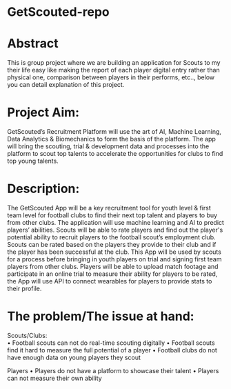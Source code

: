 # GetScouted-repo

# Abstract 
This is group project where we are building an application for Scouts to my their life easy like making the report of each player digital entry rather than physical one, comparison between players in their performs, etc.., below you can detail explanation of this project.     

# Project Aim:				
GetScouted’s Recruitment Platform will use the art of AI, Machine Learning, Data Analytics & Biomechanics to form the basis of the platform. The app will bring the scouting, trial & development data and processes into the platform to scout top talents to accelerate the opportunities for clubs to find top young talents.	

# Description:			
The GetScouted App will be a key recruitment tool for youth level & first team level for football clubs to find their next top talent and players to buy from other clubs. The application will use machine learning and AI to predict players’ abilities. Scouts will be able to rate players and find out the player's potential ability to recruit players to the football scout’s employment club. Scouts can be rated based on the players they provide to their club and if the player has been successful at the club. This App will be used by scouts for a process before bringing in youth players on trial and signing first team players from other clubs. Players will be able to upload match footage and participate in an online trial to measure their ability for players to be rated, the App will use API to connect wearables for players to provide stats to their profile.

# The problem/The issue at hand:				
Scouts/Clubs:			
•	Football scouts can not do real-time scouting digitally
•	Football scouts find it hard to measure the full potential of a player
•	Football clubs do not have enough data on young players they scout		

Players
•	Players do not have a platform to showcase their talent
•	Players can not measure their own ability

